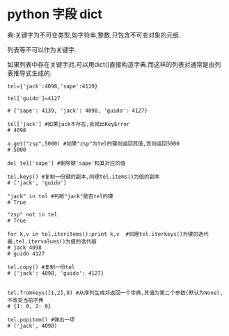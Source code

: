 # python 字段 dict

典:关键字为不可变类型,如字符串,整数,只包含不可变对象的元组.  

列表等不可以作为关键字.  

如果列表中存在关键字对,可以用dict()直接构造字典.而这样的列表对通常是由列表推导式生成的.  


```
tel={'jack':4098,'sape':4139} 

tel['guido']=4127

# {'sape': 4139, 'jack': 4098, 'guido': 4127}

tel['jack'] #如果jack不存在,会抛出KeyError
# 4098

a.get("zsp",5000) #如果"zsp"为tel的键则返回其值,否则返回5000
# 5000

del tel['sape'] #删除键'sape'和其对应的值

tel.keys() #复制一份键的副本,同理tel.items()为值的副本
# ['jack', 'guido']

"jack" in tel #判断"jack"是否tel的键
# True

"zsp" not in tel
# True

for k,v in tel.iteritems():print k,v  #同理tel.iterkeys()为键的迭代器,tel.itervalues()为值的迭代器
# jack 4098
# guido 4127

tel.copy() #复制一份tel
# {'jack': 4098, 'guido': 4127}


tel.fromkeys([1,2],0) #从序列生成并返回一个字典,其值为第二个参数(默认为None),不改变当前字典
# {1: 0, 2: 0}

tel.popitem() #弹出一项
# ('jack', 4098)
```

